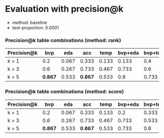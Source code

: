 # Evaluation with precision@k
* method: baseline
* test-proportion: 0.0001
### Precision@k table combinations (method: rank)
| Precision@k | bvp | eda | acc | temp | bvp+eda | bvp+temp | bvp+acc | eda+acc | eda+temp | acc+temp | bvp+eda+acc | bvp+eda+temp | bvp+acc+temp | eda+acc+temp | bvp+eda+acc+temp | 
|---|---|---|---|---|---|---|---|---|---|---|---|---|---|---|---|
| k = 1 | 0.2 | 0.067 | 0.333 | 0.133 | 0.133 | 0.4 | 0.4 | 0.2 | 0.333 | 0.333 | **0.533** | 0.467 | 0.467 | 0.267 | 0.467 | 
| k = 3 | 0.6 | 0.267 | 0.733 | 0.467 | 0.733 | 0.6 | 0.733 | 0.533 | 0.467 | 0.667 | 0.733 | 0.667 | 0.733 | 0.667 | **0.867** | 
| k = 5 | **0.867** | 0.533 | **0.867** | 0.533 | 0.8 | 0.733 | 0.733 | **0.867** | 0.6 | **0.867** | **0.867** | 0.8 | **0.867** | **0.867** | **0.867** | 

### Precision@k table combinations (method: score)
| Precision@k | bvp | eda | acc | temp | bvp+eda | bvp+temp | bvp+acc | eda+acc | eda+temp | acc+temp | bvp+eda+acc | bvp+eda+temp | bvp+acc+temp | eda+acc+temp | bvp+eda+acc+temp | 
|---|---|---|---|---|---|---|---|---|---|---|---|---|---|---|---|
| k = 1 | 0.2 | 0.067 | 0.333 | 0.133 | 0.2 | 0.333 | 0.533 | 0.133 | 0.133 | 0.4 | 0.4 | 0.333 | 0.4 | 0.4 | **0.667** | 
| k = 3 | 0.6 | 0.267 | 0.733 | 0.467 | 0.733 | 0.533 | **0.867** | 0.467 | 0.533 | 0.6 | **0.867** | 0.667 | 0.8 | 0.667 | 0.8 | 
| k = 5 | **0.867** | 0.533 | **0.867** | 0.533 | 0.733 | 0.8 | **0.867** | 0.733 | 0.667 | **0.867** | **0.867** | 0.8 | **0.867** | 0.8 | **0.867** | 

